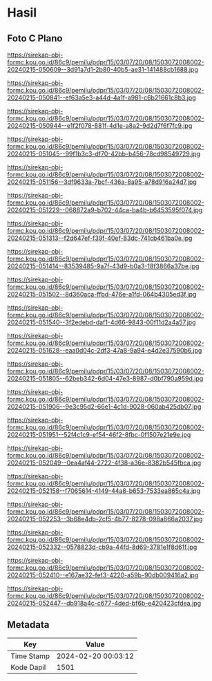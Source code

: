 # Hasil

## Foto C Plano

https://sirekap-obj-formc.kpu.go.id/86c9/pemilu/pdpr/15/03/07/20/08/1503072008002-20240215-050609--3d91a7d1-2b80-40b5-ae31-141488cb1688.jpg

https://sirekap-obj-formc.kpu.go.id/86c9/pemilu/pdpr/15/03/07/20/08/1503072008002-20240215-050841--ef63a5e3-a44d-4a1f-a981-c6b21661c8b3.jpg

https://sirekap-obj-formc.kpu.go.id/86c9/pemilu/pdpr/15/03/07/20/08/1503072008002-20240215-050944--e1f2f078-881f-4d1e-a8a2-9d2d7f6f7fc9.jpg

https://sirekap-obj-formc.kpu.go.id/86c9/pemilu/pdpr/15/03/07/20/08/1503072008002-20240215-051045--99f1b3c3-df70-42bb-b456-78cd98549729.jpg

https://sirekap-obj-formc.kpu.go.id/86c9/pemilu/pdpr/15/03/07/20/08/1503072008002-20240215-051156--3df9633a-7bcf-436a-8a95-a78d916a24d7.jpg

https://sirekap-obj-formc.kpu.go.id/86c9/pemilu/pdpr/15/03/07/20/08/1503072008002-20240215-051229--068872a9-b702-44ca-ba4b-b6453595f074.jpg

https://sirekap-obj-formc.kpu.go.id/86c9/pemilu/pdpr/15/03/07/20/08/1503072008002-20240215-051313--f2d647ef-f39f-40ef-83dc-741cb461ba0e.jpg

https://sirekap-obj-formc.kpu.go.id/86c9/pemilu/pdpr/15/03/07/20/08/1503072008002-20240215-051414--83539485-9a7f-43d9-b0a3-18f3866a37be.jpg

https://sirekap-obj-formc.kpu.go.id/86c9/pemilu/pdpr/15/03/07/20/08/1503072008002-20240215-051502--8d360aca-ffbd-476e-a1fd-064b4305ed3f.jpg

https://sirekap-obj-formc.kpu.go.id/86c9/pemilu/pdpr/15/03/07/20/08/1503072008002-20240215-051540--3f2edebd-daf1-4d66-9843-00f11d2a4a57.jpg

https://sirekap-obj-formc.kpu.go.id/86c9/pemilu/pdpr/15/03/07/20/08/1503072008002-20240215-051628--eaa0d04c-2df3-47a8-9a94-e4d2e37590b6.jpg

https://sirekap-obj-formc.kpu.go.id/86c9/pemilu/pdpr/15/03/07/20/08/1503072008002-20240215-051805--62beb342-6d04-47e3-8987-d0bf790a959d.jpg

https://sirekap-obj-formc.kpu.go.id/86c9/pemilu/pdpr/15/03/07/20/08/1503072008002-20240215-051906--9e3c95d2-66e1-4c1d-9028-060ab425db07.jpg

https://sirekap-obj-formc.kpu.go.id/86c9/pemilu/pdpr/15/03/07/20/08/1503072008002-20240215-051951--52f4c1c9-ef54-46f2-8fbc-0f1507e21e9e.jpg

https://sirekap-obj-formc.kpu.go.id/86c9/pemilu/pdpr/15/03/07/20/08/1503072008002-20240215-052049--0ea4af44-2722-4f38-a36e-8382b545fbca.jpg

https://sirekap-obj-formc.kpu.go.id/86c9/pemilu/pdpr/15/03/07/20/08/1503072008002-20240215-052158--f7065614-4149-44a8-b653-7533ea865c4a.jpg

https://sirekap-obj-formc.kpu.go.id/86c9/pemilu/pdpr/15/03/07/20/08/1503072008002-20240215-052253--3b68e4db-2cf5-4b77-8278-098a866a2037.jpg

https://sirekap-obj-formc.kpu.go.id/86c9/pemilu/pdpr/15/03/07/20/08/1503072008002-20240215-052332--0578823d-cb9a-44fd-8d69-3781e1f8d61f.jpg

https://sirekap-obj-formc.kpu.go.id/86c9/pemilu/pdpr/15/03/07/20/08/1503072008002-20240215-052410--e167ae32-fef3-4220-a59b-90db009416a2.jpg

https://sirekap-obj-formc.kpu.go.id/86c9/pemilu/pdpr/15/03/07/20/08/1503072008002-20240215-052447--db918a4c-c677-4ded-bf6b-e420423cfdea.jpg


## Metadata

| Key        | Value               |
| ---------- | ------------------- |
| Time Stamp | 2024-02-20 00:03:12 |
| Kode Dapil | 1501                |



